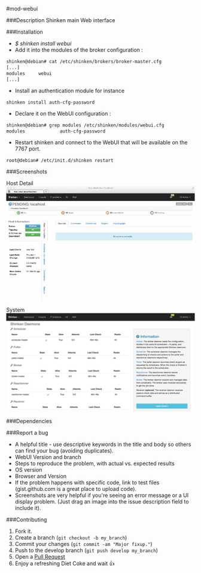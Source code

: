 #mod-webui

###Description
Shinken main Web interface

###Installation

* *$ shinken install webui*
* Add it into the modules of the broker configuration :
```
shinken@debian# cat /etc/shinken/brokers/broker-master.cfg
[...]
modules     webui
[...]
```
* Install an authentication module for instance 
```
shinken install auth-cfg-password
```

* Declare it on the WebUI configuration :
```
shinken@debian# grep modules /etc/shinken/modules/webui.cfg
modules             auth-cfg-password
```
* Restart shinken and connect to the WebUI that will be available on the 7767 port.
```
root@debian# /etc/init.d/shinken restart
```

###Screenshots

Host Detail
![Host Detail](doc/animated.31005.gif)

System
![System](doc/ShinkenWebUISystem.png)

###Dependencies


###Report a bug
* A helpful title - use descriptive keywords in the title and body so others can find your bug (avoiding duplicates).
* WebUI Version and branch
* Steps to reproduce the problem, with actual vs. expected results
* OS version
* Browser and Version
* If the problem happens with specific code, link to test files (gist.github.com is a great place to upload code).
* Screenshots are very helpful if you're seeing an error message or a UI display problem. (Just drag an image into the issue description field to include it).

###Contributing
1. Fork it.
2. Create a branch (`git checkout -b my_branch`)
3. Commit your changes (`git commit -am "Major fixup."`)
4. Push to the develop branch (`git push develop my_branch`)
5. Open a [Pull Request](https://github.com/shinken-monitoring/mod-webui/pulls)
6. Enjoy a refreshing Diet Coke and wait :+1:
